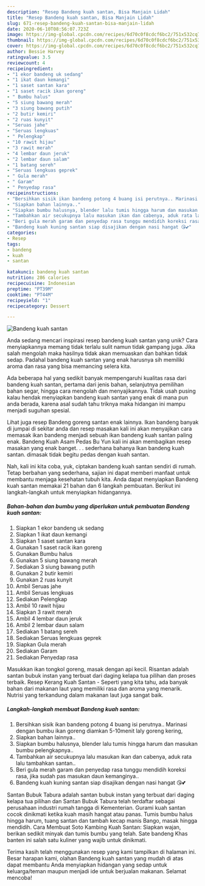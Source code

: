 ```yaml
---
description: "Resep Bandeng kuah santan, Bisa Manjain Lidah"
title: "Resep Bandeng kuah santan, Bisa Manjain Lidah"
slug: 671-resep-bandeng-kuah-santan-bisa-manjain-lidah
date: 2020-06-10T08:56:07.723Z
image: https://img-global.cpcdn.com/recipes/6d70c0f8cdcf6bc2/751x532cq70/bandeng-kuah-santan-foto-resep-utama.jpg
thumbnail: https://img-global.cpcdn.com/recipes/6d70c0f8cdcf6bc2/751x532cq70/bandeng-kuah-santan-foto-resep-utama.jpg
cover: https://img-global.cpcdn.com/recipes/6d70c0f8cdcf6bc2/751x532cq70/bandeng-kuah-santan-foto-resep-utama.jpg
author: Bessie Harvey
ratingvalue: 3.5
reviewcount: 4
recipeingredient:
- "1 ekor bandeng uk sedang"
- "1 ikat daun kemangi"
- "1 saset santan kara"
- "1 saset racik ikan goreng"
- " Bumbu halus"
- "5 siung bawang merah"
- "3 siung bawang putih"
- "2 butir kemiri"
- "2 ruas kunyit"
- "Seruas jahe"
- "Seruas lengkuas"
- " Pelengkap"
- "10 rawit hijau"
- "3 rawit merah"
- "4 lembar daun jeruk"
- "2 lembar daun salam"
- "1 batang sereh"
- "Seruas lengkuas geprek"
- " Gula merah"
- " Garam"
- " Penyedap rasa"
recipeinstructions:
- "Bersihkan sisik ikan bandeng potong 4 buang isi perutnya.. Marinasi dengan bumbu ikan goreng diamkan 5-10menit laly goreng kering,"
- "Siapkan bahan lainnya.."
- "Siapkan bumbu halusnya, blender lalu tumis hingga harum dan masukan bumbu pelengkapnya.."
- "Tambahkan air secukupnya lalu masukan ikan dan cabenya, aduk rata lalu tambahkan santan.."
- "Beri gula merah garam dan penyedap rasa tunggu mendidih koreksi rasa, jika sudah pas masukan daun kemanginya.."
- "Bandeng kuah kuning santan siap disajikan dengan nasi hangat 😘💕"
categories:
- Resep
tags:
- bandeng
- kuah
- santan

katakunci: bandeng kuah santan 
nutrition: 286 calories
recipecuisine: Indonesian
preptime: "PT39M"
cooktime: "PT44M"
recipeyield: "1"
recipecategory: Dessert

---
```



![Bandeng kuah santan](https://img-global.cpcdn.com/recipes/6d70c0f8cdcf6bc2/751x532cq70/bandeng-kuah-santan-foto-resep-utama.jpg)

Anda sedang mencari inspirasi resep bandeng kuah santan yang unik? Cara menyiapkannya memang tidak terlalu sulit namun tidak gampang juga. Jika salah mengolah maka hasilnya tidak akan memuaskan dan bahkan tidak sedap. Padahal bandeng kuah santan yang enak harusnya sih memiliki aroma dan rasa yang bisa memancing selera kita.

Ada beberapa hal yang sedikit banyak mempengaruhi kualitas rasa dari bandeng kuah santan, pertama dari jenis bahan, selanjutnya pemilihan bahan segar, hingga cara mengolah dan menyajikannya. Tidak usah pusing kalau hendak menyiapkan bandeng kuah santan yang enak di mana pun anda berada, karena asal sudah tahu triknya maka hidangan ini mampu menjadi suguhan spesial.

Lihat juga resep Bandeng goreng santan enak lainnya. Ikan bandeng banyak di jumpai di sekitar anda dan resep masakan kali ini akan menyajikan cara memasak ikan bandeng menjadi sebuah ikan bandeng kuah santan paling enak. Bandeng Kuah Asam Pedas Bu Yun kali ini akan membagikan resep masakan yang enak banget. . . sederhana bahanya Ikan bandeng kuah santan. dimasak tidak begitu pedas dengan kuah santan.


Nah, kali ini kita coba, yuk, ciptakan bandeng kuah santan sendiri di rumah. Tetap berbahan yang sederhana, sajian ini dapat memberi manfaat untuk membantu menjaga kesehatan tubuh kita. Anda dapat menyiapkan Bandeng kuah santan memakai 21 bahan dan 6 langkah pembuatan. Berikut ini langkah-langkah untuk menyiapkan hidangannya.

<!--inarticleads1-->

##### Bahan-bahan dan bumbu yang diperlukan untuk pembuatan Bandeng kuah santan:

1. Siapkan 1 ekor bandeng uk sedang
1. Siapkan 1 ikat daun kemangi
1. Siapkan 1 saset santan kara
1. Gunakan 1 saset racik ikan goreng
1. Gunakan  Bumbu halus
1. Gunakan 5 siung bawang merah
1. Sediakan 3 siung bawang putih
1. Gunakan 2 butir kemiri
1. Gunakan 2 ruas kunyit
1. Ambil Seruas jahe
1. Ambil Seruas lengkuas
1. Sediakan  Pelengkap
1. Ambil 10 rawit hijau
1. Siapkan 3 rawit merah
1. Ambil 4 lembar daun jeruk
1. Ambil 2 lembar daun salam
1. Sediakan 1 batang sereh
1. Sediakan Seruas lengkuas geprek
1. Siapkan  Gula merah
1. Sediakan  Garam
1. Sediakan  Penyedap rasa


Masukkan ikan tongkol goreng, masak dengan api kecil. Risantan adalah santan bubuk instan yang terbuat dari daging kelapa tua pilihan dan proses terbaik. Resep Kerang Kuah Santan - Seperti yang kita tahu, ada banyak bahan dari makanan laut yang memiliki rasa dan aroma yang menarik. Nutrisi yang terkandung dalam makanan laut juga sangat baik. 

<!--inarticleads2-->

##### Langkah-langkah membuat Bandeng kuah santan:

1. Bersihkan sisik ikan bandeng potong 4 buang isi perutnya.. Marinasi dengan bumbu ikan goreng diamkan 5-10menit laly goreng kering,
1. Siapkan bahan lainnya..
1. Siapkan bumbu halusnya, blender lalu tumis hingga harum dan masukan bumbu pelengkapnya..
1. Tambahkan air secukupnya lalu masukan ikan dan cabenya, aduk rata lalu tambahkan santan..
1. Beri gula merah garam dan penyedap rasa tunggu mendidih koreksi rasa, jika sudah pas masukan daun kemanginya..
1. Bandeng kuah kuning santan siap disajikan dengan nasi hangat 😘💕


Santan Bubuk Tabura adalah santan bubuk instan yang terbuat dari daging kelapa tua pilihan dan Santan Bubuk Tabura telah terdaftar sebagai perusahaan industri rumah tangga di Kementerian. Gurami kuah santan cocok dinikmati ketika kuah masih hangat atau panas. Tumis bumbu halus hingga harum, tuang santan dan tambah kecap manis Bango, masak hingga mendidih. Cara Membuat Soto Kambing Kuah Santan: Siapkan wajan, berikan sedikit minyak dan tumis bumbu yang telah. Sate bandeng Khas banten ini salah satu kuliner yang wajib untuk dinikmati. 

Terima kasih telah menggunakan resep yang kami tampilkan di halaman ini. Besar harapan kami, olahan Bandeng kuah santan yang mudah di atas dapat membantu Anda menyiapkan hidangan yang sedap untuk keluarga/teman maupun menjadi ide untuk berjualan makanan. Selamat mencoba!
